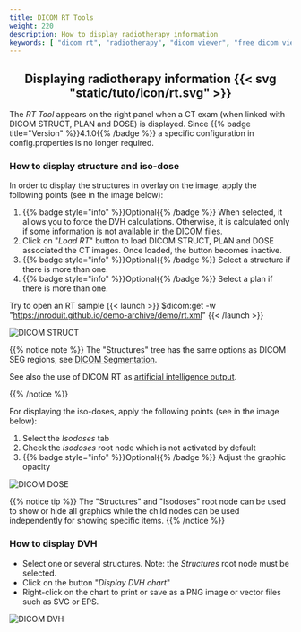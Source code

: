 ```yaml
---
title: DICOM RT Tools
weight: 220
description: How to display radiotherapy information
keywords: [ "dicom rt", "radiotherapy", "dicom viewer", "free dicom viewer", "open source dicom viewer" ]
---
```


## <center>Displaying radiotherapy information {{< svg "static/tuto/icon/rt.svg" >}}</center>

The _RT Tool_ appears on the right panel when a CT exam (when linked with DICOM STRUCT, PLAN and DOSE) is displayed. Since {{% badge title="Version" %}}4.1.0{{% /badge %}} a specific configuration in config.properties is no longer required.

### How to display structure and iso-dose
In order to display the structures in overlay on the image, apply the following points (see in the image below):

1. {{% badge style="info" %}}Optional{{% /badge %}} When selected, it allows you to force the DVH calculations. Otherwise, it is calculated only if some information is not available in the DICOM files.
2. Click on "_Load RT_" button to load DICOM STRUCT, PLAN and DOSE associated the CT images. Once loaded, the button becomes inactive.
3. {{% badge style="info" %}}Optional{{% /badge %}} Select a structure if there is more than one.
4. {{% badge style="info" %}}Optional{{% /badge %}} Select a plan if there is more than one.

Try to open an RT sample {{< launch >}}
$dicom:get -w "https://nroduit.github.io/demo-archive/demo/rt.xml"
{{< /launch >}}

![DICOM STRUCT](/tuto/dicom-rt-struct.jpg?classes=shadow)
<br>

{{% notice note %}}
The "Structures" tree has the same options as DICOM SEG regions, see [DICOM Segmentation](../dicom-segmentation/#how-to-display-dicom-seg).

See also the use of DICOM RT as [artificial intelligence output](../dicom-artificial-intelligence/#dicom-rtstruct).

{{% /notice %}}


For displaying the iso-doses, apply the following points (see in the image below):

1. Select the _Isodoses_ tab
2. Check the _Isodoses_ root node which is not activated by default
3. {{% badge style="info" %}}Optional{{% /badge %}} Adjust the graphic opacity

![DICOM DOSE](/tuto/dicom-rt-dose.jpg?classes=shadow)
<br>

{{% notice tip %}}
The "Structures" and "Isodoses" root node can be used to show or hide all graphics while the child nodes can be used independently for showing specific items.
{{% /notice %}}


### How to display DVH
* Select one or several structures. Note: the _Structures_ root node must be selected.
* Click on the button "_Display DVH chart_"
* Right-click on the chart to print or save as a PNG image or vector files such as SVG or EPS.

![DICOM DVH](/tuto/dicom-rt-dvh.jpg?classes=shadow)
<br>

